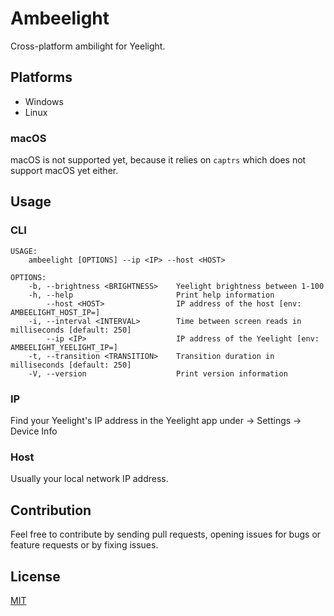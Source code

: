 # Ambeelight
Cross-platform ambilight for Yeelight.

## Platforms
- Windows
- Linux
### macOS
macOS is not supported yet, because it relies on `captrs` which does not support macOS yet either.

## Usage
### CLI
```
USAGE:
    ambeelight [OPTIONS] --ip <IP> --host <HOST>

OPTIONS:
    -b, --brightness <BRIGHTNESS>    Yeelight brightness between 1-100
    -h, --help                       Print help information
        --host <HOST>                IP address of the host [env: AMBEELIGHT_HOST_IP=]
    -i, --interval <INTERVAL>        Time between screen reads in milliseconds [default: 250]
        --ip <IP>                    IP address of the Yeelight [env: AMBEELIGHT_YEELIGHT_IP=]
    -t, --transition <TRANSITION>    Transition duration in milliseconds [default: 250]
    -V, --version                    Print version information
```
### IP
Find your Yeelight's IP address in the Yeelight app under <Your Lamp> -> Settings -> Device Info

### Host
Usually your local network IP address.

## Contribution
Feel free to contribute by sending pull requests, opening issues for bugs or feature requests or by fixing issues.

## License
[MIT](LICENSE)
